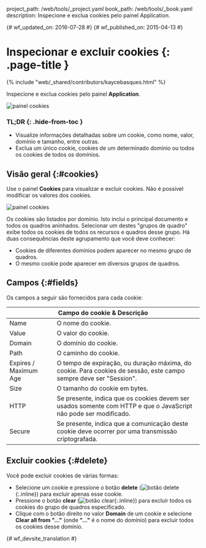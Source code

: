 project_path: /web/tools/_project.yaml
book_path: /web/tools/_book.yaml
description: Inspecione e exclua cookies pelo painel Application.

{# wf_updated_on: 2016-07-28 #}
{# wf_published_on: 2015-04-13 #}

# Inspecionar e excluir cookies {: .page-title }

{% include "web/_shared/contributors/kaycebasques.html" %}

Inspecione e exclua cookies pelo
painel <strong>Application</strong>.

![painel cookies](imgs/cookies.png)


### TL;DR {: .hide-from-toc }
- Visualize informações detalhadas sobre um cookie, como nome, valor, domínio e tamanho, entre outras.
- Exclua um único cookie, cookies de um determinado domínio ou todos os cookies de todos os domínios.


## Visão geral {:#cookies}

Use o painel **Cookies** para visualizar e excluir cookies. Não é possível modificar os valores dos
cookies.

![painel cookies][cookies]

Os cookies são listados por domínio. Isto inclui o principal documento e todos
os quadros aninhados. Selecionar um destes "grupos de quadro" exibe todos os cookies de 
todos os recursos e quadros desse grupo. Há duas consequências deste
agrupamento que você deve conhecer:

* Cookies de diferentes domínios podem aparecer no mesmo grupo de quadros.
* O mesmo cookie pode aparecer em diversos grupos de quadros.

[cookies]: /web/tools/chrome-devtools/manage-data/imgs/cookies.png

## Campos {:#fields}

Os campos a seguir são fornecidos para cada cookie:

<table class="responsive">
  <thead>
    <tr>
      <th colspan="2">Campo do cookie &amp; Descrição</th>
    </tr>
  </thead>
  <tbody>
        <tr>
      <td data-th="Cookie Field">Name</td>
      <td data-th="Description">O nome do cookie.</td>
    </tr>
    <tr>
      <td data-th="Cookie Field">Value</td>
      <td data-th="Description">O valor do cookie.</td>
    </tr>
    <tr>
      <td data-th="Cookie Field">Domain</td>
      <td data-th="Description">O domínio do cookie.</td>
    </tr>
    <tr>
      <td data-th="Cookie Field">Path</td>
      <td data-th="Description">O caminho do cookie.</td>
    </tr>
    <tr>
      <td data-th="Cookie Field">Expires / Maximum Age</td>
      <td data-th="Description">O tempo de expiração, ou duração máxima, do cookie. Para cookies de sessão, este campo sempre deve ser "Session".</td>
    </tr>
    <tr>
      <td data-th="Cookie Field">Size</td>
      <td data-th="Description">O tamanho do cookie em bytes.</td>
    </tr>
    <tr>
      <td data-th="Cookie Field">HTTP</td>
      <td data-th="Description">Se presente, indica que os cookies devem ser usados somente com HTTP e que o JavaScript não pode ser modificado.</td>
    </tr>
    <tr>
      <td data-th="Cookie Field">Secure</td>
      <td data-th="Description">Se presente, indica que a comunicação deste cookie deve ocorrer por uma transmissão criptografada.</td>
    </tr>
  </tbody>
</table>

## Excluir cookies {:#delete}

Você pode excluir cookies de várias formas:

* Selecione um cookie e pressione o botão **delete** 
  (![botão delete][delete]{:.inline}) para excluir apenas esse cookie.
* Pressione o botão **clear** (![botão clear][cos]{:.inline}) para excluir todos
  os cookies do grupo de quadros especificado.
* Clique com o botão direito no valor **Domain** de um cookie e selecione **Clear all
  from "..."** (onde **"..."** é o nome do domínio) para excluir todos os cookies
  desse domínio.

[delete]: imgs/delete.png
[cos]: imgs/clear-object-store.png


{# wf_devsite_translation #}
